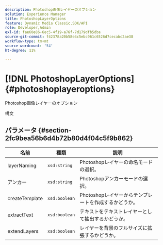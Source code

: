```yaml
---
description: Photoshop画像レイヤーのオプション
solution: Experience Manager
title: PhotoshopLayerOptions
feature: Dynamic Media Classic,SDK/API
role: Developer,Admin
exl-id: fae60e86-6ec5-4f19-a76f-7d179dfb5dba
source-git-commit: f42378a20b58e4c5ebc961c6526d7cecabc2ae38
workflow-type: tm+mt
source-wordcount: '54'
ht-degree: 11%

---
```


# [!DNL PhotoshopLayerOptions]{#photoshoplayeroptions}

Photoshop画像レイヤーのオプション

構文

## パラメータ {#section-2fc9bea56b6d4b72b80d4f04c5f9b862}

| 名前 | 種類 | 説明 |
|---|---|---|
| layerNaming | `xsd:string` | Photoshopレイヤーの命名モードの選択。 |
| アンカー | `xsd:string` | Photoshopアンカーモードの選択。 |
| createTemplate | `xsd:boolean` | Photoshopレイヤーからテンプレートを作成するかどうか。 |
| extractText | `xsd:boolean` | テキストをテキストレイヤーとして抽出するかどうか。 |
| extendLayers | `xsd:boolean` | レイヤーを背景のフルサイズに拡張するかどうか。 |
